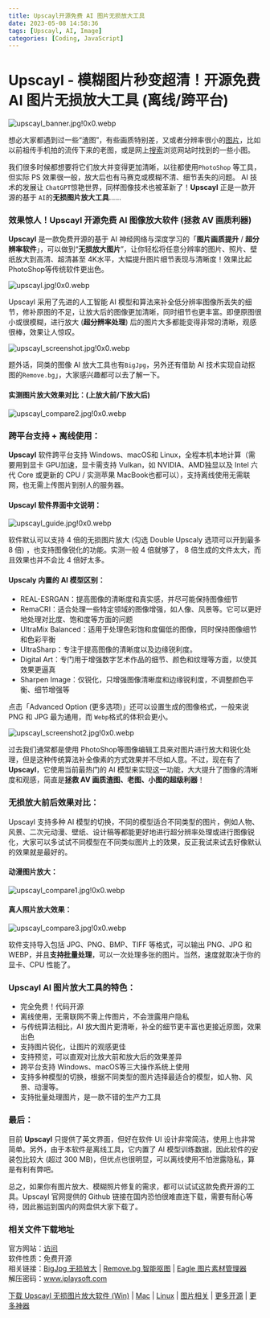 ```yaml
---
title: Upscayl开源免费 AI 图片无损放大工具
date: 2023-05-08 14:58:36
tags: [Upscayl, AI, Image]
categories: [Coding, JavaScript]
---
```


Upscayl - 模糊图片秒变超清！开源免费 AI 图片无损放大工具 (离线/跨平台)
======================================

![upscayl_banner.jpg!0x0.webp](https://s2.loli.net/2023/07/12/c7N3eShxkJPIKvb.webp)

想必大家都遇到过一些“渣图”，有些画质特别差，又或者分辨率很小的[图片](https://www.iplaysoft.com/tag/%E5%9B%BE%E7%89%87)，比如以前祖传手机拍的流传下来的老图，或是网上[搜索](https://www.iplaysoft.com/tag/%E6%90%9C%E7%B4%A2)浏览网站时找到的一些小图。

我们很多时候都想要将它们放大并变得更加清晰，以往都使用`PhotoShop` 等工具，但实际 PS 效果很一般，放大后也有马赛克或模糊不清、细节丢失的问题。 AI 技术的发展让 `ChatGPT`惊艳世界，同样图像技术也被革新了！**Upscayl** 正是一款开源的基于 `AI`的**无损图片放大工具**……

### 效果惊人！Upscayl 开源免费 AI 图像放大软件 (拯救 AV 画质利器)

**Upscayl** 是一款免费开源的基于 AI 神经网络与深度学习的「**图片画质提升** / **超分辨率软件**」，可以做到“**无损放大图片**”，让你轻松将任意分辨率的图片、照片、壁纸放大到高清、超清甚至 4K水平，大幅提升图片细节表现与清晰度！效果比起 PhotoShop等传统软件更出色。

![upscayl.jpg!0x0.webp](https://s2.loli.net/2023/07/12/jV1sxyPaCqNhTXo.webp)

Upscayl 采用了先进的人工智能 AI 模型和算法来补全低分辨率图像所丢失的细节，修补原图的不足，让放大后的图像更加清晰，同时细节也更丰富。即便原图很小或很模糊，进行放大 (**超分辨率处理**) 后的图片大多都能变得非常的清晰，观感很棒，效果让人惊叹。

![upscayl_screenshot.jpg!0x0.webp](https://s2.loli.net/2023/07/12/WrXmYanopgfeK6G.webp)

题外话，同类的图像 AI 放大工具也有`BigJpg`，另外还有借助 AI 技术实现自动抠图的`Remove.bg`」，大家感兴趣都可以去了解一下。

#### 实测图片放大效果对比：(上放大前/下放大后)

![upscayl_compare2.jpg!0x0.webp](https://s2.loli.net/2023/07/12/xRIhUoGZ2jKdeQu.webp)

### 跨平台支持 + 离线使用：

**Upscayl** 软件跨平台支持 Windows、macOS和 Linux，全程本机本地计算（需要用到显卡 GPU加速，显卡需支持 Vulkan，如 NVIDIA、AMD独显以及 Intel 六代 Core 或更新的 CPU / 实测苹果 MacBook也都可以），支持离线使用无需联网，也无需上传图片到别人的服务器。

#### Upscayl 软件界面中文说明：

![upscayl_guide.jpg!0x0.webp](https://s2.loli.net/2023/07/12/nF7r39e8D6JLaVT.webp)

软件默认可以支持 4 倍的无损图片放大 (勾选 Double Upscaly 选项可以开到最多 8 倍) ，也支持图像锐化的功能。实测一般 4 倍就够了， 8 倍生成的文件太大，而且效果也并不会比 4 倍好太多。

#### Upscaly 内置的 AI 模型区别：

*   REAL-ESRGAN：提高图像的清晰度和真实感，并尽可能保持图像细节
*   RemaCRI：适合处理一些特定领域的图像增强，如人像、风景等。它可以更好地处理对比度、饱和度等方面的问题
*   UltraMix Balanced：适用于处理色彩饱和度偏低的图像，同时保持图像细节和色彩平衡
*   UltraSharp：专注于提高图像的清晰度以及边缘锐利度。
*   Digital Art：专门用于增强数字艺术作品的细节、颜色和纹理等方面，以使其效果更逼真
*   Sharpen Image：仅锐化，只增强图像清晰度和边缘锐利度，不调整颜色平衡、细节增强等

点击「Advanced Option (更多选项)」还可以设置生成的图像格式，一般来说 PNG 和 JPG 最为通用，而 `Webp`格式的体积会更小。

![upscayl_screenshot2.jpg!0x0.webp](https://s2.loli.net/2023/07/12/rc9kmvDMlbwZBis.webp)

过去我们通常都是使用 PhotoShop等图像编辑工具来对图片进行放大和锐化处理，但是这种传统算法补全像素的方式效果并不尽如人意。不过，现在有了 **Upscayl**，它使用当前最热门的 AI 模型来实现这一功能，大大提升了图像的清晰度和观感，简直是**拯救 AV 画质渣图、老图、小图的超级利器**！

### 无损放大前后效果对比：

Upscayl 支持多种 AI 模型的切换，不同的模型适合不同类型的图片，例如人物、风景、二次元动漫、壁纸、设计稿等都能更好地进行超分辨率处理或进行图像锐化，大家可以多试试不同模型在不同类似图片上的效果，反正我试来试去好像默认的效果就是最好的。

#### 动漫图片放大：

![upscayl_compare1.jpg!0x0.webp](https://s2.loli.net/2023/07/12/CJhetHYQlVc5nI3.webp)

#### 真人照片放大效果：

![upscayl_compare3.jpg!0x0.webp](https://s2.loli.net/2023/07/12/VcyAm4vxgQDsGfj.webp)

软件支持导入包括 JPG、PNG、BMP、TIFF 等格式，可以输出 PNG、JPG 和 WEBP，并且**支持批量处理**，可以一次处理多张的图片。当然，速度就取决于你的显卡、CPU 性能了。

### Upscayl AI 图片放大工具的特色：

*   完全免费！代码开源
*   离线使用，无需联网不需上传图片，不会泄露用户隐私
*   与传统算法相比，AI 放大图片更清晰，补全的细节更丰富也更接近原图，效果出色
*   支持图片锐化，让图片的观感更佳
*   支持预览，可以直观对比放大前和放大后的效果差异
*   跨平台支持 Windows、macOS等三大操作系统上使用
*   支持多种模型的切换，根据不同类型的图片选择最适合的模型，如人物、风景、动漫等。
*   支持批量处理图片，是一款不错的生产力工具

### 最后：

目前 **Upscayl** 只提供了英文界面，但好在软件 UI 设计非常简洁，使用上也非常简单。另外，由于本软件是离线工具，它内置了 AI 模型训练数据，因此软件的安装包比较大 (超过 300 MB)，但优点也很明显，可以离线使用不怕泄露隐私，算是有利有弊吧。

总之，如果你有图片放大、模糊照片修复的需求，都可以试试这款免费开源的工具。Upscayl 官网提供的 Github 链接在国内恐怕很难直连下载，需要有耐心等待，因此搬运到国内的网盘供大家下载了。

### 相关文件下载地址

官方网站：[访问](https://upscayl.github.io/?utm_source=iplaysoft.com&hmsr=iplaysoft.com)  
软件性质：免费开源  
相关链接：[BigJpg 无损放大](https://www.iplaysoft.com/bigjpg.html)  |  [Remove.bg 智能抠图](https://www.iplaysoft.com/remove-bg.html)  |  [Eagle 图片素材管理器](https://www.iplaysoft.com/eagle.html)  
解压密码：www.iplaysoft.com

[下载 Upscayl 无损图片放大软件 (Win)](https://dl.iplaysoft.com/files/5891.html)  |  [Mac](https://dl.iplaysoft.com/files/5892.html)  |  [Linux](https://dl.iplaysoft.com/files/5893.html)  |  [图片相关](https://www.iplaysoft.com/tag/%E5%9B%BE%E7%89%87)  |  [更多开源](https://www.iplaysoft.com/tag/%E5%BC%80%E6%BA%90)  |  [更多神器](https://www.iplaysoft.com/tag/%E7%A5%9E%E5%99%A8)

